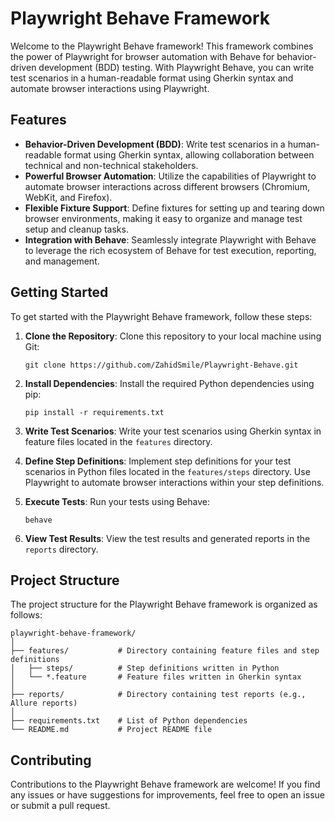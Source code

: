 # Playwright Behave Framework

Welcome to the Playwright Behave framework! This framework combines the power of Playwright for browser automation with Behave for behavior-driven development (BDD) testing. With Playwright Behave, you can write test scenarios in a human-readable format using Gherkin syntax and automate browser interactions using Playwright.

## Features

- **Behavior-Driven Development (BDD)**: Write test scenarios in a human-readable format using Gherkin syntax, allowing collaboration between technical and non-technical stakeholders.
- **Powerful Browser Automation**: Utilize the capabilities of Playwright to automate browser interactions across different browsers (Chromium, WebKit, and Firefox).
- **Flexible Fixture Support**: Define fixtures for setting up and tearing down browser environments, making it easy to organize and manage test setup and cleanup tasks.
- **Integration with Behave**: Seamlessly integrate Playwright with Behave to leverage the rich ecosystem of Behave for test execution, reporting, and management.

## Getting Started

To get started with the Playwright Behave framework, follow these steps:

1. **Clone the Repository**: Clone this repository to your local machine using Git:

    ```
    git clone https://github.com/ZahidSmile/Playwright-Behave.git
    ```

2. **Install Dependencies**: Install the required Python dependencies using pip:

    ```
    pip install -r requirements.txt
    ```

3. **Write Test Scenarios**: Write your test scenarios using Gherkin syntax in feature files located in the `features` directory.

4. **Define Step Definitions**: Implement step definitions for your test scenarios in Python files located in the `features/steps` directory. Use Playwright to automate browser interactions within your step definitions.

5. **Execute Tests**: Run your tests using Behave:

    ```
    behave
    ```

6. **View Test Results**: View the test results and generated reports in the `reports` directory.

## Project Structure

The project structure for the Playwright Behave framework is organized as follows:

```
playwright-behave-framework/
│
├── features/           # Directory containing feature files and step definitions
│   ├── steps/          # Step definitions written in Python
│   └── *.feature       # Feature files written in Gherkin syntax
│
├── reports/            # Directory containing test reports (e.g., Allure reports)
│
├── requirements.txt    # List of Python dependencies
└── README.md           # Project README file
```

## Contributing

Contributions to the Playwright Behave framework are welcome! If you find any issues or have suggestions for improvements, feel free to open an issue or submit a pull request.
